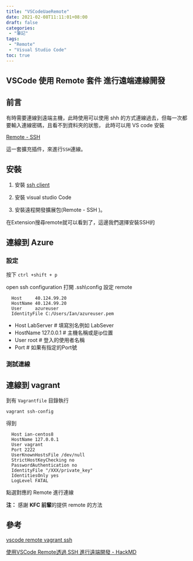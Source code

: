 ```yaml
---
title: "VSCodeUaeRemote"
date: 2021-02-08T11:11:01+08:00
draft: false
categories:
 - "筆記"
tags:
 - "Remote"
 - "Visual Studio Code"
toc: true
---
```


## VSCode 使用 Remote 套件 進行遠端連線開發
<!--more-->

## 前言

有時需要連線到遠端主機，此時使用可以使用 shh 的方式連線過去，但每一次都要輸入連線密碼，且看不到資料夾的狀態， 此時可以用 VS code 安裝

[Remote - SSH](https://code.visualstudio.com/docs/remote/remote-overview)

這一套擴充插件，來進行`SSH`連線。

## 安裝

1. 安裝 [ssh client](https://code.visualstudio.com/docs/remote/troubleshooting#_installing-a-supported-ssh-client)

2. 安裝 visual studio Code

3. 安裝遠程開發擴展包(Remote - SSH )。

在Extension搜尋remote就可以看到了，這邊我們選擇安裝SSH的

## 連線到 Azure

### 設定

按下 `ctrl +shift + p`

open ssh configuration
打開 .ssh\config
設定 remote

```shell
  Host     40.124.99.20
  HostName 40.124.99.20
  User     azureuser
  IdentityFile C:/Users/Ian/azureuser.pem
```

- Host LabServer      # 填寫別名例如 LabSever
- HostName 127.0.0.1  # 主機名稱或是ip位置
- User root           # 登入的使用者名稱
- Port                # 如果有指定的Port號

### 測試連線


## 連線到 vagrant  

到有 `Vagrantfile` 目錄執行

```shell
vagrant ssh-config
```

得到

```shell
  Host ian-centos8
  HostName 127.0.0.1
  User vagrant
  Port 2222
  UserKnownHostsFile /dev/null
  StrictHostKeyChecking no
  PasswordAuthentication no
  IdentityFile "/XXX/private_key"
  IdentitiesOnly yes
  LogLevel FATAL

```

點選對應的 Remote 進行連線

**注：**  感謝 **KFC 前輩**的提供 remote 的方法

## 參考

[vscode remote vagrant ssh](https://code.visualstudio.com/blogs/2019/07/25/remote-ssh)

[使用VSCode Remote透過 SSH 進行遠端開發 - HackMD](https://hackmd.io/@brick9450/vscode-remote)



